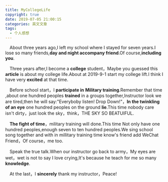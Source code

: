 ```yaml
---
title: MyCollegeLife
copyright: true
date: 2019-07-05 21:00:15
categories: 英文文章
tags:
  - 个人感想
---
```


&emsp;About three years ago,I left my school where I stayed for seven years.I lose so many friends,__day and night accompany friend__.Of course,__including you__.

&emsp;Three years after,I become a __college__ student，Maybe you guessed this __article__ is about my college life.About at 2019-9-1 start my college lift.I think I have very __excited__ at that time.

&emsp;Before school start，I __participate in__ __Military training__.Remember that time ,about one hundred peoples __trained__ in a groups together,Instructor look we are tired,then he will say:"Everyboby listen! Drop Down!"，__In the twinkling of an eye__ one hundred peoples on the ground __lie__.This time nobody care isn't dirty，just look the sky，think，THE SKY SO BEATUIFUL.

&emsp;__The fight of time__，military training will done.This time Not only have one hundred peoples,enough seven to ten hundred peoples.We sing school song together and with in millitary training time know's friend add WeChat Friend，Of course，me too.

&emsp;Speak the true talk.When our instructor go back to army，My eyes are wet，wet is not to say I love crying,It's because he teach for me so many __knowledge__.

&emsp;At the last，I __sincerely__ thank my instructor，Peace!
